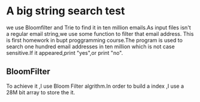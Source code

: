 A big string search test
===========
we use Bloomfilter and Trie to find it in ten million emails.As input files isn't a regular email string,we use some function to filter that email address.
This is first homework in bupt proggramming course.The program is used to search one hundred email addresses in ten million which is not case sensitive.If it appeared,print "yes",or print "no".

BloomFilter
--------
To achieve it ,I use Bloom Filter algrithm.In order to build a index ,I use a 28M bit array to store the it.
